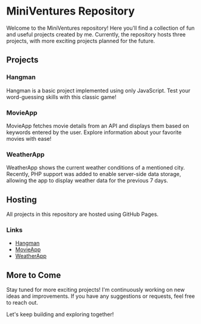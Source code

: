 # MiniVentures Repository

Welcome to the MiniVentures repository! Here you'll find a collection of fun and useful projects created by me. Currently, the repository hosts three projects, with more exciting projects planned for the future.

## Projects

### Hangman

Hangman is a basic project implemented using only JavaScript. Test your word-guessing skills with this classic game!

### MovieApp

MovieApp fetches movie details from an API and displays them based on keywords entered by the user. Explore information about your favorite movies with ease!

### WeatherApp

WeatherApp shows the current weather conditions of a mentioned city. Recently, PHP support was added to enable server-side data storage, allowing the app to display weather data for the previous 7 days.

## Hosting

All projects in this repository are hosted using GitHub Pages.

### Links
- [Hangman](https://fuunshi.github.io/MiniVentures/Hangman)
- [MovieApp](https://fuunshi.github.io/MiniVentures/MovieApp)
- [WeatherApp](https://fuunshi.github.io/MiniVentures/WeatherApp)

## More to Come

Stay tuned for more exciting projects! I'm continuously working on new ideas and improvements. If you have any suggestions or requests, feel free to reach out.

Let's keep building and exploring together!
